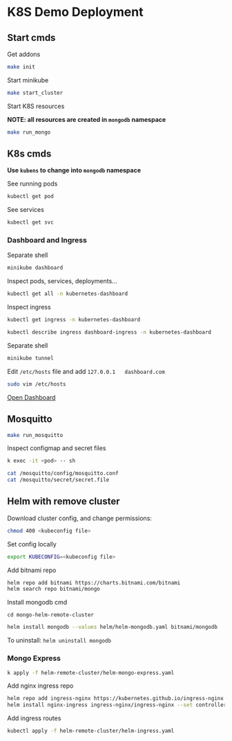 # K8S Demo Deployment

## Start cmds

Get addons

```bash
make init
```

Start minikube

```bash
make start_cluster
```

Start K8S resources

__NOTE: all resources are created in `mongodb` namespace__

```bash
make run_mongo
```

## K8s cmds

__Use `kubens` to change into `mongodb` namespace__

See running pods

```bash
kubectl get pod
```

See services

```bash
kubectl get svc
```

### Dashboard and Ingress

Separate shell

```bash
minikube dashboard
```

Inspect pods, services, deployments...

```bash
kubectl get all -n kubernetes-dashboard
```

Inspect ingress

```bash
kubectl get ingress -n kubernetes-dashboard
```

```bash
kubectl describe ingress dashboard-ingress -n kubernetes-dashboard
```

Separate shell

```bash
minikube tunnel
```

Edit `/etc/hosts` file and add `127.0.0.1   dashboard.com`

```bash
sudo vim /etc/hosts
```

[Open Dashboard](https://dashboard.com/#/workloads?namespace=mongodb)

## Mosquitto

```bash
make run_mosquitto
```

Inspect configmap and secret files

```bash
k exec -it <pod> -- sh

cat /mosquitto/config/mosquitto.conf
cat /mosquitto/secret/secret.file
```

## Helm with remove cluster

Download cluster config, and change permissions:

```bash
chmod 400 <kubeconfig file>
```

Set config locally

```bash
export KUBECONFIG=<kubeconfig file>
```

Add bitnami repo

```bash
helm repo add bitnami https://charts.bitnami.com/bitnami
helm search repo bitnami/mongo
```

Install mongodb cmd

`cd mongo-helm-remote-cluster`

```bash
helm install mongodb --values helm/helm-mongodb.yaml bitnami/mongodb
```

To uninstall: `helm uninstall mongodb`

### Mongo Express

```bash
k apply -f helm-remote-cluster/helm-mongo-express.yaml
```

Add nginx ingress repo

```bash
helm repo add ingress-nginx https://kubernetes.github.io/ingress-nginx
helm install nginx-ingress ingress-nginx/ingress-nginx --set controller.publishService.enabled=true
```

Add ingress routes

```bash
kubectl apply -f helm-remote-cluster/helm-ingress.yaml
```
